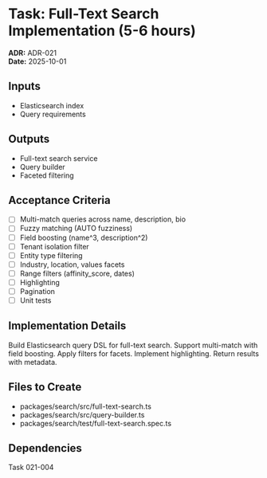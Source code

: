 # Task: Full-Text Search Implementation (5-6 hours)
**ADR:** ADR-021  
**Date:** 2025-10-01

## Inputs
- Elasticsearch index
- Query requirements

## Outputs
- Full-text search service
- Query builder
- Faceted filtering

## Acceptance Criteria
- [ ] Multi-match queries across name, description, bio
- [ ] Fuzzy matching (AUTO fuzziness)
- [ ] Field boosting (name^3, description^2)
- [ ] Tenant isolation filter
- [ ] Entity type filtering
- [ ] Industry, location, values facets
- [ ] Range filters (affinity_score, dates)
- [ ] Highlighting
- [ ] Pagination
- [ ] Unit tests

## Implementation Details
Build Elasticsearch query DSL for full-text search. Support multi-match with field boosting. Apply filters for facets. Implement highlighting. Return results with metadata.

## Files to Create
- packages/search/src/full-text-search.ts
- packages/search/src/query-builder.ts
- packages/search/test/full-text-search.spec.ts

## Dependencies
Task 021-004